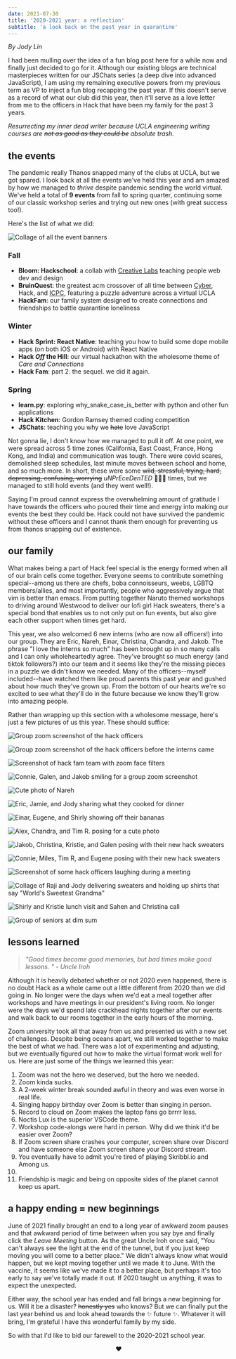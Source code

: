 ```yaml
---
date: 2021-07-30
title: '2020-2021 year: a reflection'
subtitle: 'a look back on the past year in quarantine'
---
```


_By Jody Lin_

I had been mulling over the idea of a fun blog post here for a while now and finally just decided to go for it. Although our existing blogs are technical masterpieces written for our JSChats series (a deep dive into advanced JavaScript), I am using my remaining executive powers from my previous term as VP to inject a fun blog recapping the past year. If this doesn't serve as a record of what our club did this year, then it'll serve as a love letter from me to the officers in Hack that have been my family for the past 3 years. 

_Resurrecting my inner dead writer because UCLA engineering writing courses are ~~not as good as they could be~~ absolute trash._


## the events
The pandemic really Thanos snapped many of the clubs at UCLA, but we got spared. I look back at all the events we've held this year and am amazed by how we managed to _thrive_ despite pandemic sending the world virtual. We've held a total of **9 events** from fall to spring quarter, continuing some of our classic workshop series and trying out new ones (with great success too!). 

Here's the list of what we did: 

![Collage of all the event banners](./images/banners.png)

### Fall
* **Bloom: Hackschool**: a collab with [Creative Labs](https://www.creativelabsucla.com/) teaching people web dev and design
* **BruinQuest**: the greatest acm crossover of all time between [Cyber](https://acmcyber.com/), Hack, and [ICPC](https://icpc.uclaacm.com/), featuring a puzzle adventure across a virtual UCLA
* **HackFam**: our family system designed to create connections and friendships to battle quarantine loneliness

### Winter
* **Hack Sprint: React Native**: teaching you how to build some dope mobile apps (on both iOS or Android) with React Native
* **Hack _Off_ the Hill**: our virtual hackathon with the wholesome theme of _Care and Connections_
* **Hack Fam**: part 2. the sequel. we did it again.

### Spring
* **learn.py**: exploring why\_snake\_case\_is\_better with python and other fun applications
* **Hack Kitchen**: Gordon Ramsey themed coding competition
* **JSChats**: teaching you why we ~~hate~~ love JavaScript

Not gonna lie, I don't know how we managed to pull it off. At one point, we were spread across 5 time zones (California, East Coast, France, Hong Kong, and India) and communication was tough. There were covid scares, demolished sleep schedules, last minute moves between school and home, and so much more. In short, these were some ~~wild, stressful, trying, hard, depressing, confusing, worrying~~ _uNPrEceDenTED_ 🤮🤮🤮 times, but we managed to still hold events (and they went well!). 

Saying I'm proud cannot express the overwhelming amount of gratitude I have towards the officers who poured their time and energy into making our events the best they could be. Hack could not have survived the pandemic without these officers and I cannot thank them enough for preventing us from thanos snapping out of existence. 

## our family
What makes being a part of Hack feel special is the energy formed when all of our brain cells come together. Everyone seems to contribute something special--among us there are chefs, boba connoisseurs, weebs, LGBTQ members/allies, and most importantly, people who aggressively argue that vim is better than emacs. From putting together Naruto themed workshops to driving around Westwood to deliver our lofi girl Hack sweaters, there's a special bond that enables us to not only put on fun events, but also give each other support when times get hard.

This year, we also welcomed 6 new interns (who are now all officers!) into our group. They are Eric, Nareh, Einar, Christina, Chandra, and Jakob. The phrase "I love the interns so much" has been brought up in so many calls and I can only wholeheartedly agree. They've brought so much energy (and tiktok followers?) into our team and it seems like they're the missing pieces in a puzzle we didn't know we needed. Many of the officers--myself included--have watched them like proud parents this past year and gushed about how much they've grown up. From the bottom of our hearts we're so excited to see what they'll do in the future because we know they'll grow into amazing people. 

Rather than wrapping up this section with a wholesome message, here's just a few pictures of us this year. These should suffice: 

![Group zoom screenshot of the hack officers](./images/zoom-screenshot.png)

![Group zoom screenshot of the hack officers before the interns came](./images/zoom-screenshot-2.png)

![Screenshot of hack fam team with zoom face filters](./images/zoom-screenshot-hackfam.png)

![Connie, Galen, and Jakob smiling for a group zoom screenshot](./images/hack-buddy-1.png)

![Cute photo of Nareh](./images/nareh.png)

![Eric, Jamie, and Jody sharing what they cooked for dinner](./images/hack-buddy-3.png)

![Einar, Eugene, and Shirly showing off their bananas](./images/hack-buddy-5.png)

![Alex, Chandra, and Tim R. posing for a cute photo](./images/hack-buddy-6.png)

![Jakob, Christina, Kristie, and Galen posing with their new hack sweaters](./images/sweater-collage-1.jpg)

![Connie, Miles, Tim R, and Eugene posing with their new hack sweaters](./images/sweater-collage-2.jpg)

![Screenshot of some hack officers laughing during a meeting](./images/zoom-screenshot-3.png)

![Collage of Raji and Jody delivering sweaters and holding up shirts that say "World's Sweetest Grandma"](./images/grandma-collage.jpg)

![Shirly and Kristie lunch visit and Sahen and Christina call](./images/buddy-collage.jpg)

![Group of seniors at dim sum](./images/senior-dim-sum.jpg)



## lessons learned

> _"Good times become good memories, but bad times make good lessons. " - Uncle Iroh_

Although it is heavily debated whether or not 2020 even happened, there is no doubt Hack as a whole came out a little different from 2020 than we did going in. No longer were the days when we'd eat a meal together after workshops and have meetings in our president's living room. No longer were the days we'd spend late crackhead nights together after our events and walk back to our rooms together in the early hours of the morning. 

Zoom university took all that away from us and presented us with a new set of challenges. Despite being oceans apart, we still worked together to make the best of what we had. There was a lot of experimenting and adjusting, but we eventually figured out how to make the virtual format work well for us. Here are just some of the things we learned this year:

1. Zoom was not the hero we deserved, but the hero we needed.
1. Zoom kinda sucks. 
1. A 2-week winter break sounded awful in theory and was even worse in real life. 
1. Singing happy birthday over Zoom is better than singing in person.
1. Record to cloud on Zoom makes the laptop fans go brrrr less.
1. Noctis Lux is the superior VSCode theme.
1. Workshop code-alongs were hard in person. Why did we think it'd be easier over Zoom?
1. If Zoom screen share crashes your computer, screen share over Discord and have someone else Zoom screen share your Discord stream.
1. You eventually have to admit you're tired of playing Skribbl.io and Among us. 
1. 
1. Friendship is magic and being on opposite sides of the planet cannot keep us apart.

## a happy ending = new beginnings
June of 2021 finally brought an end to a long year of awkward zoom pauses and that awkward period of time between when you say bye and finally click the _Leave Meeting_ button. As the great Uncle Iroh once said, "You can't always see the light at the end of the tunnel, but if you just keep moving you will come to a better place." We didn't always know what would happen, but we kept moving together until we made it to June. With the vaccine, it seems like we've made it to a better place, but perhaps it's too early to say we've totally made it out. If 2020 taught us anything, it was to expect the unexpected. 

Either way, the school year has ended and fall brings a new beginning for us. Will it be a disaster? ~~honestly yes~~ who knows? But we can finally put the last year behind us and look ahead towards the ✨ future ✨. Whatever it will bring, I'm grateful I have this wonderful family by my side. 

So with that I'd like to bid our farewell to the 2020-2021 school year. 

<div align=center>❤️</div>
